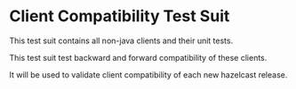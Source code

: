 # Client Compatibility Test Suit

This test suit contains all non-java clients and their unit tests.

This test suit test backward and forward compatibility of these clients.

It will be used to validate client compatibility of each new hazelcast release.

 

